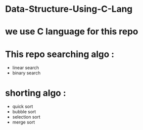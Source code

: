 # Data-Structure-Using-C-Lang
# we use C language  for this repo
# This repo searching algo :
  - linear search
  - binary search
# shorting algo :
  - quick sort
  - bubble sort
  - selection sort
  - merge sort
